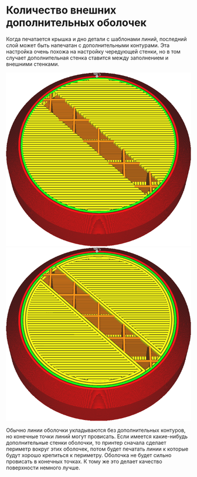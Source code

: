Количество внешних дополнительных оболочек
====
Когда печатается крышка и дно детали с шаблонами линий, последний слой может быть напечатан с дополнительными контурами. Эта настройка очень похожа на настройку чередующей стенки, но в том случает дополнительная стенка ставится между заполнением и внешними стенками. 

![Без дополнительных контуров оболочки](../../../articles/images/skin_outline_count_0.png)
![Два дополнительных контура внешней оболочки](../../../articles/images/skin_outline_count_2.png)

Обычно линии оболочки укладываются без дополнительных контуров, но конечные точки линий могут провисать. Если имеется какие-нибудь дополнительные стенки оболочки, то принтер сначала сделает периметр вокруг этих оболочек, потом будет печатать линии к которые будут хорошо крепиться к периметру. Оболочка не будет сильно провисать в конечных точках. К тому же это делает качество поверхности немного лучше.

